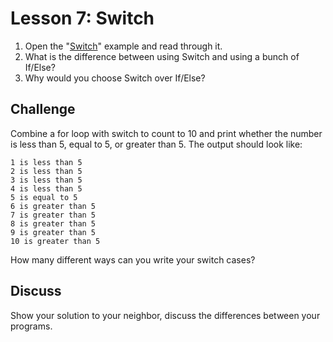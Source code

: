 # Lesson 7: Switch

1. Open the "[Switch](https://gobyexample.com/switch)" example and read through it.
2. What is the difference between using Switch and using a bunch of If/Else?
3. Why would you choose Switch over If/Else?

## Challenge

Combine a for loop with switch to count to 10 and print whether the number is less than 5, equal to 5, or greater than 5. The output should look like:

```
1 is less than 5
2 is less than 5
3 is less than 5
4 is less than 5
5 is equal to 5
6 is greater than 5
7 is greater than 5
8 is greater than 5
9 is greater than 5
10 is greater than 5
```

How many different ways can you write your switch cases?

## Discuss

Show your solution to your neighbor, discuss the differences between your programs.



